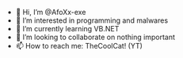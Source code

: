 - 👋 Hi, I’m @AfoXx-exe
- 👀 I’m interested in programming and malwares
- 🌱 I’m currently learning VB.NET
- 💞️ I’m looking to collaborate on nothing important
- 📫 How to reach me: TheCoolCat! (YT)
